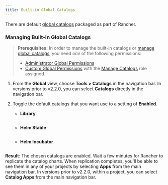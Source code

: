 ```yaml
---
title: Built-in Global Catalogs
---
```


There are default [global catalogs](/docs/catalog/#global-catalogs) packaged as part of Rancher.

### Managing Built-in Global Catalogs

> **Prerequisites:** In order to manage the built-in catalogs or [manage global catalogs](/docs/catalog/custom/adding/#adding-global-catalogs), you need _one_ of the following permissions:
>
> - [Administrator Global Permissions](/docs/admin-settings/rbac/global-permissions/)
> - [Custom Global Permissions](/docs/admin-settings/rbac/global-permissions/#custom-global-permissions) with the [Manage Catalogs](/docs/admin-settings/rbac/global-permissions/#global-permissions-reference) role assigned.

1. From the **Global** view, choose **Tools > Catalogs** in the navigation bar. In versions prior to v2.2.0, you can select **Catalogs** directly in the navigation bar.

2. Toggle the default catalogs that you want use to a setting of **Enabled**.

   - **Library**

     ```

     ```

   - **Helm Stable**

     ```

     ```

   - **Helm Incubator**

     ```

     ```

**Result**: The chosen catalogs are enabled. Wait a few minutes for Rancher to replicate the catalog charts. When replication completes, you'll be able to see them in any of your projects by selecting **Apps** from the main navigation bar. In versions prior to v2.2.0, within a project, you can select **Catalog Apps** from the main navigation bar.
